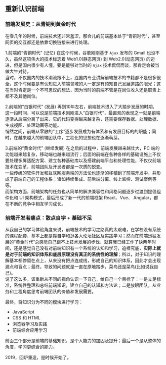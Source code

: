 ## 重新认识前端

### 前端发展史：从青铜到黄金时代
在零几年的时候，前端技术还非常羞涩，那会儿的前端基本处于“青铜时代”，甚至网页的交互都还是依靠切换链接来进行处理。

1.前端的“青铜时代” (记忆)
在这个时候，谷歌刚刚基于 `Ajax` 发布的 Gmail 也没不久，虽然这项伟大的技术标志着 Web1.0(静态网页) 到 Web2.0(动态网页) 的迈进，但是国内很少有人懂，要是能够对当时的 `Ajax` 技术侃侃而谈，那肯定会被当做大牛对待。    
当时，不仅国内的技术潮流跟不上，连国内专业讲解前端技术的书籍都不是很多很全，这个时候要是有认知进入前端领域的人一定是有预知自己发展道路的眼光；这在当时肯定是一个不可思议的想法，因为当时的前端不管是在岗位收入还是职责上都不及其他岗位。

2.前端的“白银时代” (发展)
再到10年左右，前端技术进入了大踏步发展的时期，这一段时间，可以说是前端技术刚刚进入“白银时代”，最直观的表现之一就是前端逐渐从后端分离了出来，它的代码变得越来越复杂，还需要保存数据、处理数据、生成视图、处理动画等功能。    
悄然之间，前端从零散的“工序”逐步发展成为有体系和有发展目标的的职能；同时，在越来越大的前端团队中，工程化的思想也在逐渐萌芽。

3.前端的“黄金时代” (继续发展)
在之后的过程中，前端发展越来越壮大，PC 端的功能越来越复杂，移动端也越来越流行；后面的前端在各种各样的基础设施上不仅要处理多屏适配方案、建立各种基础库以及搭建前端平台和处理性能，不仅仅前端技术在变革，前端团队及开发者都是一次质的蜕变。   
一些传统的软件开发和互联网服务端的方法论也逐渐的移植到了前端开发中，并形成了前端自己的工程体系；诸如持续集成、前后端分离、线上监控、测试案例等等。   
而架构方面，前端架构的任务也从简单的解决兼容性和风格问题逐步过渡到提倡组件化和 UI 架构模式，最后形成了新一代的前端框架 React、Vue、 Angular，都在不断的竞争中相互学习成长。

### 前端开发者痛点：散点自学 + 基础不足
从我自己的学习体验角度来说，前端技术的学习之路真的太艰难，在学校没有系统的课程配套，基本上都是靠自学和逛各大论坛社区及实践学习；然而在前端迅猛发展的“黄金时代”总感觉自己跟不上技术发展的步伐，就算我已经工作了快两年时间，还是感觉自己没有对前端知识有一个系统的认知和学习，追根究底，**实际上就是对于前端的知识体系和底层原理没有真正的系统性的理解**；所以，对于知识的理解基本都停留在点上，从来没有把点连成线，形成自己的知识体系，因此才会出现漏点和盲点；最终，导致的问题就是一直在原地踏步，菜鸟还是菜鸟(比如说我自己)。   
说了这么多，该重新从不同的视角认识一下自己，给自己一个目标了：一是立足标准，系统性整理和总结前端知识，建立自己的认知和方法论；二是放眼团队，从业务和工程角度思考前端团队的价值和发展需要。    

最终，将知识分为不同的模块进行学习：
- JavaScript
- CSS 和 HTML
- 浏览器学习及实践
- 前端综合应用学习

前面三个部分是前端的基础知识，是个人能力的加固及提升；最后一个是从整体的角度，学习更综合的能力。

2019，回炉重造，是时候开始了。
